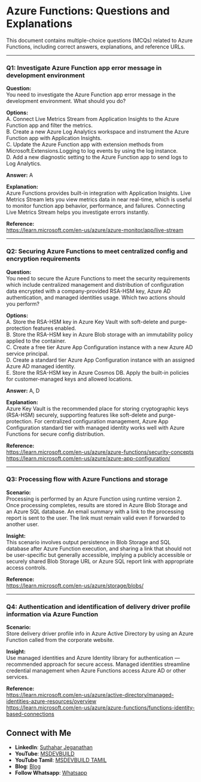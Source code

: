 # Azure Functions: Questions and Explanations

This document contains multiple-choice questions (MCQs) related to Azure Functions, including correct answers, explanations, and reference URLs.

---

### Q1: Investigate Azure Function app error message in development environment

**Question:**  
You need to investigate the Azure Function app error message in the development environment. What should you do?

**Options:**  
A. Connect Live Metrics Stream from Application Insights to the Azure Function app and filter the metrics.  
B. Create a new Azure Log Analytics workspace and instrument the Azure Function app with Application Insights.  
C. Update the Azure Function app with extension methods from Microsoft.Extensions.Logging to log events by using the log instance.  
D. Add a new diagnostic setting to the Azure Function app to send logs to Log Analytics.

**Answer:** A

**Explanation:**  
Azure Functions provides built-in integration with Application Insights. Live Metrics Stream lets you view metrics data in near real-time, which is useful to monitor function app behavior, performance, and failures. Connecting Live Metrics Stream helps you investigate errors instantly.

**Reference:**  
https://learn.microsoft.com/en-us/azure/azure-monitor/app/live-stream

---

### Q2: Securing Azure Functions to meet centralized config and encryption requirements

**Question:**  
You need to secure the Azure Functions to meet the security requirements which include centralized management and distribution of configuration data encrypted with a company-provided RSA-HSM key, Azure AD authentication, and managed identities usage. Which two actions should you perform?

**Options:**  
A. Store the RSA-HSM key in Azure Key Vault with soft-delete and purge-protection features enabled.  
B. Store the RSA-HSM key in Azure Blob storage with an immutability policy applied to the container.  
C. Create a free tier Azure App Configuration instance with a new Azure AD service principal.  
D. Create a standard tier Azure App Configuration instance with an assigned Azure AD managed identity.  
E. Store the RSA-HSM key in Azure Cosmos DB. Apply the built-in policies for customer-managed keys and allowed locations.

**Answer:** A, D

**Explanation:**  
Azure Key Vault is the recommended place for storing cryptographic keys (RSA-HSM) securely, supporting features like soft-delete and purge-protection. For centralized configuration management, Azure App Configuration standard tier with managed identity works well with Azure Functions for secure config distribution.

**Reference:**  
https://learn.microsoft.com/en-us/azure/azure-functions/security-concepts  
https://learn.microsoft.com/en-us/azure/azure-app-configuration/

---

### Q3: Processing flow with Azure Functions and storage

**Scenario:**  
Processing is performed by an Azure Function using runtime version 2. Once processing completes, results are stored in Azure Blob Storage and an Azure SQL database. An email summary with a link to the processing report is sent to the user. The link must remain valid even if forwarded to another user.

**Insight:**  
This scenario involves output persistence in Blob Storage and SQL database after Azure Function execution, and sharing a link that should not be user-specific but generally accessible, implying a publicly accessible or securely shared Blob Storage URL or Azure SQL report link with appropriate access controls.

**Reference:**  
https://learn.microsoft.com/en-us/azure/storage/blobs/

---

### Q4: Authentication and identification of delivery driver profile information via Azure Function

**Scenario:**  
Store delivery driver profile info in Azure Active Directory by using an Azure Function called from the corporate website.

**Insight:**  
Use managed identities and Azure Identity library for authentication — recommended approach for secure access. Managed identities streamline credential management when Azure Functions access Azure AD or other services.

**Reference:**  
https://learn.microsoft.com/en-us/azure/active-directory/managed-identities-azure-resources/overview  
https://learn.microsoft.com/en-us/azure/azure-functions/functions-identity-based-connections

 ## Connect with Me
- **LinkedIn**: [Suthahar Jeganathan](https://www.linkedin.com/in/jssuthahar/)
- **YouTube**: [MSDEVBUILD](https://www.youtube.com/@MSDEVBUILD)
- **YouTube Tamil**: [MSDEVBUILD TAMIL](https://www.youtube.com/@MSDEVBUILDTamil)
- **Blog**: [Blog](https://www.msdevbuild.com/)
- **Follow Whatsapp**: [Whatsapp](https://www.whatsapp.com/channel/0029Va5j2rHEFeXcTlUhQB0J)

